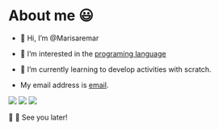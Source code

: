 # About me    :smiley:   
- 👋 Hi, I’m @Marisaremar

- 👀 I’m interested in the [programing language](https://www.codecademy.com/resources/blog/programming-languages/)


- 🌱 I’m currently learning to develop activities with scratch.

- My email address  is [email](marisaremar@gmail.com).
 
 ![](https://img.shields.io/badge/Scratch-4D97FF?style=for-the-badge&logo=Scratch&logoColor=white)
 ![](https://img.shields.io/badge/HTML5-E34F26?style=for-the-badge&logo=html5&logoColor=white)
 ![](https://img.shields.io/badge/JavaScript-323330?style=for-the-badge&logo=javascript&logoColor=F7DF1E0)

:smiling_face_with_three_hearts:
:smiling_face_with_three_hearts: See you later!
<!---
Marisarem/Marisarem is a ✨ special ✨ repository because its `README.md` (this file) appears on your GitHub profile.
You can click the Preview link to take a look at your changes.
--->
